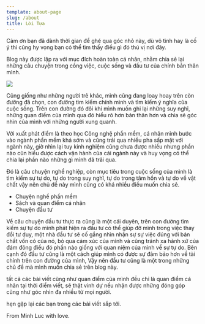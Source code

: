 ```yaml
---
template: about-page
slug: /about
title: Lời Tựa
---
```

Cảm ơn bạn đã dành thời gian để ghé qua góc nhỏ này, dù vô tình hay là cố ý thì cũng hy vọng bạn có thể tìm thấy điều gì đó thú vị nơi đây.

Blog này được lập ra với mục đích hoàn toàn cá nhân, nhằm chia sẻ lại những câu chuyện trong công việc, cuộc sống và đầu tư của chính bản thân mình.

![](/assets/915.jpeg)

Cũng giống như những người trẻ khác, mình cũng đang loay hoay trên còn đường đã chọn, con đường tìm kiếm chính mình và tìm kiếm ý nghĩa của cuộc sống. Trên con đường đó đôi khi mình muốn ghi lại những suy nghĩ, những quan điểm của mình qua đó hiểu rõ hơn bản thân hơn và chia sẻ góc nhìn của mình với những người xung quanh.

Với xuất phát điểm là theo học Công nghệ phần mềm, cá nhân mình bước vào ngành phần mềm khá sớm và cũng trải qua nhiều pha sấp mặt với ngành này, giờ nhìn lại tuy kinh nghiệm cũng chưa được nhiều nhưng phần nào cũn hiểu được cách vận hành của cái ngành này và huy vọng có thể chia lại phần nào những gì mình đã trải qua.

Đó là câu chuyện nghề nghiệp,  còn mục tiêu trong cuộc sống của mình là tìm kiếm sự tự do, tự do trong suy nghĩ, tự do trong tâm hồn và tự do về vật chất vậy nên chủ đề này mình cũng có khá nhiều điều muốn chia sẻ.

* Chuyện nghề phần mềm
* Sách và quan điểm cá nhân
* Chuyện đầu tư

Về câu chuyện đầu tư thực ra cũng là một cái duyên, trên con đường tìm kiếm sự tự do mình phát hiện ra đầu tư có thể giúp đỡ mình trong việc thay đổi tư duy, một nhà đầu tư sẽ cố gắng nhìn nhận sự sự việc đúng với bản chất vốn có của nó, bỏ qua cảm xúc của mình và cũng tránh xa hành xử của đám đông điều đó phần nào giống với quan niệm của mình về sự tự do. Bên cạnh đó đầu tư cũng là một cách giúp mình có được sự đảm bảo hơn về tài chính trên con đường của mình, Vậy nên đầu tư cũng là một trong những chủ đề mà mình muốn chia sẻ trên blog này.

tất cả các bài viết cũng như quan điểm của mình đều chỉ là quan điểm cá nhân tại thời điểm viết, sẽ thật vinh dự nếu nhận được những đóng góp cũng như góc nhìn đa nhiều từ mọi người.

hẹn gặp lại các bạn trong các bài viết sắp tới.

From Minh Luc with love.